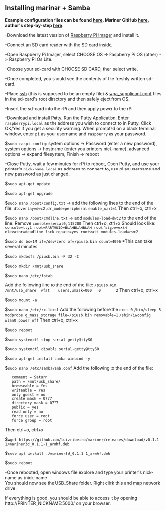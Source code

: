 ## Installing mariner + Samba

**Example configuration files can be found [here](https://github.com/rkolbi/My_Mars2Pro_Accessories/tree/main/Tools_&_Information/my-mariner-configs). Mariner GitHub [here](https://github.com/luizribeiro/mariner), author's step-by-step [here](https://l9o.dev/posts/controlling-an-elegoo-mars-pro-remotely/)**.



-Download the latest version of [Raspberry Pi Imager](https://www.raspberrypi.org/downloads/) and install it.

-Connect an SD card reader with the SD card inside.

-Open Raspberry Pi Imager, select CHOOSE OS ->  Raspberry Pi OS (other) -> Raspberry Pi Os Lite.

-Choose your sd-card with CHOOSE SD CARD, then select write.

-Once completed, you should see the contents of the freshly written sd-card.

-Place <u>ssh</u> (this is supposed to be an empty file) & <u>wpa_supplicant.conf</u> files in the sd-card's root directory and then safely eject from OS.

-Insert the sd-card into the rPi and then apply power to the rPi.

-Download and install [Putty](https://www.chiark.greenend.org.uk/~sgtatham/putty/latest.html). Run the Putty Application. Enter `raspberrypi.local` as the address you wish to connect to in Putty. Click OK/Yes if you get a security warning. When prompted on a black terminal window, enter `pi` as your username and `raspberry` as your password.

$`sudo raspi-config`: system options -> Password (enter a new password), system options -> hostname (enter you printers nick-name), advanced options -> expand filesystem, Finish -> reboot

-Close Putty, wait a few minutes for rPi to reboot, Open Putty, and use your printer's `nick-name.local` as address to connect to, use pi as username and new password as just changed.

$`sudo apt-get update`

$`sudo apt-get upgrade`

$`sudo nano /boot/config.txt` -> add the following lines to the end of the file:
`dtoverlay=dwc2,dr_mode=peripheral`
`enable_uart=1`
Then ctrl+o, ctrl+x

$`sudo nano /boot/cmdline.txt` -> add `modules-load=dwc2` to the end of the line. Remove `console=serial0,115200`
Then ctrl+o, ctrl+x
Should look like: `console=tty1 root=PARTUUID=BLAHBLAHBLAH rootfstype=ext4 elevator=deadline fsck.repair=yes rootwait modules-load=dwc2`

$`sudo dd bs=1M if=/dev/zero of=/piusb.bin count=4096`
*This can take several minutes

$`sudo mkdosfs /piusb.bin -F 32 -I`

$`sudo mkdir /mnt/usb_share`

$`sudo nano /etc/fstab`

Add the following line to the end of the file:
`/piusb.bin            /mnt/usb_share  vfat    users,umask=000   0       2`
Then ctrl+o, ctrl+x

$`sudo mount -a`

$`sudo nano /etc/rc.local`
Add the following before the `exit 0`
`/bin/sleep 5`
`modprobe g_mass_storage file=/piusb.bin removable=1`
`/sbin/iwconfig wlan0 power off`
Then ctrl+o, ctrl+x

$`sudo reboot`

$`sudo systemctl stop serial-getty@ttyS0`

$`sudo systemctl disable serial-getty@ttyS0`

$`sudo apt-get install samba winbind -y`

$`sudo nano /etc/samba/smb.conf`
Add the following to the end of the file:  
```[Elegoo]  
   comment = Saturn  
   path = /mnt/usb_share/  
   browseable = Yes  
   writeable = Yes  
   only guest = no  
   create mask = 0777  
   directory mask = 0777  
   public = yes  
   read only = no  
   force user = root  
   force group = root
   ```
  
Then ctrl+o, ctrl+x  

$`wget https://github.com/luizribeiro/mariner/releases/download/v0.1.1-1/mariner3d_0.1.1-1_armhf.deb`

$`sudo apt install ./mariner3d_0.1.1-1_armhf.deb`

$`sudo reboot`

-Once rebooted, open windows file explore and type your printer's nick-name as \\nick-name\
You should now see the USB_Share folder. Right click this and map network drive.



If everything is good, you should be able to access it by opening http://PRINTER_NICKNAME:5000/ on your browser.
